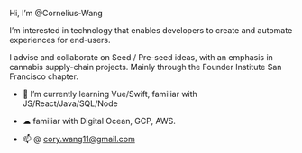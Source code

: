 Hi, I’m @Cornelius-Wang

I’m interested in technology that enables developers to create and automate experiences for end-users.

I advise and collaborate on Seed / Pre-seed ideas, with an emphasis in cannabis supply-chain projects. Mainly through the Founder Institute San Francisco chapter.

- 🌱 I’m currently learning Vue/Swift, familiar with JS/React/Java/SQL/Node

- ☁ familiar with Digital Ocean, GCP, AWS.

- 📫  @ cory.wang11@gmail.com

<!---
Cornelius-Wang/Cornelius-Wang is a ✨ special ✨ repository because its `README.md` (this file) appears on your GitHub profile.
You can click the Preview link to take a look at your changes.
--->
